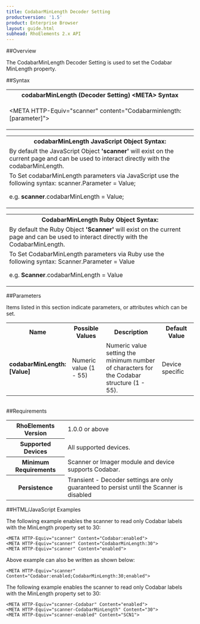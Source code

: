 ```yaml
---
title: CodabarMinLength Decoder Setting
productversion: '1.5'
product: Enterprise Browser
layout: guide.html
subhead: RhoElements 2.x API
---
```


##Overview

The CodabarMinLength Decoder Setting is used to set the Codabar MinLength property.

##Syntax

<table class="re-table"><tr><th class="tableHeading">codabarMinLength (Decoder Setting) &lt;META&gt; Syntax
</th></tr><tr><td class="clsSyntaxCells clsOddRow"><p>&lt;META HTTP-Equiv="scanner" content="Codabarminlength:[parameter]"&gt;</p></td></tr></table>
<table class="re-table"><tr><th class="tableHeading">codabarMinLength JavaScript Object Syntax:</th></tr><tr><td class="clsSyntaxCells clsOddRow">
By default the JavaScript Object <b>'scanner'</b> will exist on the current page and can be used to interact directly with the codabarMinLength.
</td></tr><tr><td class="clsSyntaxCells clsEvenRow">
To Set codabarMinLength parameters via JavaScript use the following syntax: scanner.Parameter = Value;
<P />e.g. <b>scanner</b>.codabarMinLength = Value;
</td></tr></table>
<table class="re-table"><tr><th class="tableHeading">CodabarMinLength Ruby Object Syntax:</th></tr><tr><td class="clsSyntaxCells clsOddRow">
By default the Ruby Object <b>'Scanner'</b> will exist on the current page and can be used to interact directly with the CodabarMinLength.
</td></tr><tr><td class="clsSyntaxCells clsEvenRow">
To Set CodabarMinLength parameters via Ruby use the following syntax: Scanner.Parameter = Value
<P />e.g. <b>Scanner</b>.codabarMinLength = Value
</td></tr></table>



##Parameters


Items listed in this section indicate parameters, or attributes which can be set.
<table class="re-table"><col width="20%" /><col width="20%" /><col width="38%" /><col width="22%" /><tr><th class="tableHeading">Name</th><th class="tableHeading">Possible Values</th><th class="tableHeading">Description</th><th class="tableHeading">Default Value</th></tr><tr><td class="clsSyntaxCells clsOddRow"><b>codabarMinLength:[Value]
</b></td><td class="clsSyntaxCells clsOddRow">Numeric value (1 - 55)</td><td class="clsSyntaxCells clsOddRow">Numeric value setting the minimum number of characters for the Codabar structure (1 - 55).</td><td class="clsSyntaxCells clsOddRow">Device specific</td></tr></table>
<table class="re-table"><col width="78%" /><col width="8%" /><col width="1%" /><col width="5%" /><col width="1%" /><col width="5%" /><col width="2%" /></table>





##Requirements

<table class="re-table"><tr><th class="tableHeading">RhoElements Version</th><td class="clsSyntaxCell clsEvenRow">1.0.0 or above
</td></tr><tr><th class="tableHeading">Supported Devices</th><td class="clsSyntaxCell clsOddRow">All supported devices.</td></tr><tr><th class="tableHeading">Minimum Requirements</th><td class="clsSyntaxCell clsOddRow">Scanner or Imager module and device supports Codabar.</td></tr><tr><th class="tableHeading">Persistence</th><td class="clsSyntaxCell clsEvenRow">Transient - Decoder settings are only guaranteed to persist until the Scanner is disabled</td></tr></table>


##HTML/JavaScript Examples

The following example enables the scanner to read only Codabar labels with the MinLength property set to 30:

	<META HTTP-Equiv="scanner" Content="Codabar:enabled">
	<META HTTP-Equiv="scanner" Content="CodabarMinLength:30">
	<META HTTP-Equiv="scanner" Content="enabled">
	
Above example can also be written as shown below:

	<META HTTP-Equiv="scanner" Content="Codabar:enabled;CodabarMinLength:30;enabled">
	
The following example enables the scanner to read only Codabar labels with the MinLength property set to 30:

	<META HTTP-Equiv="scanner-Codabar" Content="enabled">
	<META HTTP-Equiv="scanner-CodabarMinLength" Content="30">
	<META HTTP-Equiv="scanner-enabled" Content="SCN1">
	





